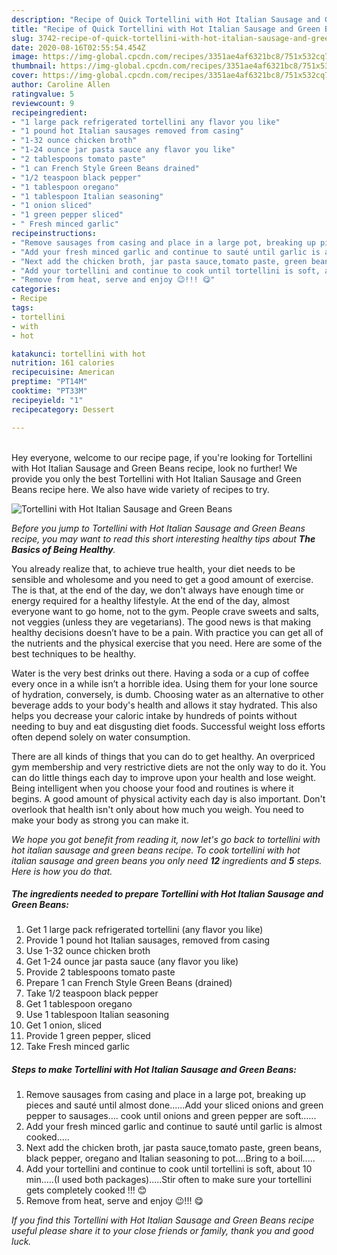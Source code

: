 ```yaml
---
description: "Recipe of Quick Tortellini with Hot Italian Sausage and Green Beans"
title: "Recipe of Quick Tortellini with Hot Italian Sausage and Green Beans"
slug: 3742-recipe-of-quick-tortellini-with-hot-italian-sausage-and-green-beans
date: 2020-08-16T02:55:54.454Z
image: https://img-global.cpcdn.com/recipes/3351ae4af6321bc8/751x532cq70/tortellini-with-hot-italian-sausage-and-green-beans-recipe-main-photo.jpg
thumbnail: https://img-global.cpcdn.com/recipes/3351ae4af6321bc8/751x532cq70/tortellini-with-hot-italian-sausage-and-green-beans-recipe-main-photo.jpg
cover: https://img-global.cpcdn.com/recipes/3351ae4af6321bc8/751x532cq70/tortellini-with-hot-italian-sausage-and-green-beans-recipe-main-photo.jpg
author: Caroline Allen
ratingvalue: 5
reviewcount: 9
recipeingredient:
- "1 large pack refrigerated tortellini any flavor you like"
- "1 pound hot Italian sausages removed from casing"
- "1-32 ounce chicken broth"
- "1-24 ounce jar pasta sauce any flavor you like"
- "2 tablespoons tomato paste"
- "1 can French Style Green Beans drained"
- "1/2 teaspoon black pepper"
- "1 tablespoon oregano"
- "1 tablespoon Italian seasoning"
- "1 onion sliced"
- "1 green pepper sliced"
- " Fresh minced garlic"
recipeinstructions:
- "Remove sausages from casing and place in a large pot, breaking up pieces and sauté until almost done......Add your sliced onions and green pepper to sausages.... cook until onions and green pepper are soft......"
- "Add your fresh minced garlic and continue to sauté until garlic is almost cooked....."
- "Next add the chicken broth, jar pasta sauce,tomato paste, green beans, black pepper, oregano and Italian seasoning to pot....Bring to a boil....."
- "Add your tortellini and continue to cook until tortellini is soft, about 10 min.....(I used both packages).....Stir often to make sure your tortellini gets completely cooked !!! 😊"
- "Remove from heat, serve and enjoy 😉!!! 😋"
categories:
- Recipe
tags:
- tortellini
- with
- hot

katakunci: tortellini with hot 
nutrition: 161 calories
recipecuisine: American
preptime: "PT14M"
cooktime: "PT33M"
recipeyield: "1"
recipecategory: Dessert

---
```

<br>
Hey everyone, welcome to our recipe page, if you're looking for Tortellini with Hot Italian Sausage and Green Beans recipe, look no further! We provide you only the best Tortellini with Hot Italian Sausage and Green Beans recipe here. We also have wide variety of recipes to try.
<br>


![Tortellini with Hot Italian Sausage and Green Beans](https://img-global.cpcdn.com/recipes/3351ae4af6321bc8/751x532cq70/tortellini-with-hot-italian-sausage-and-green-beans-recipe-main-photo.jpg)

<i>Before you jump to Tortellini with Hot Italian Sausage and Green Beans recipe, you may want to read this short interesting healthy tips about <strong>The Basics of Being Healthy</strong>.</i>

You already realize that, to achieve true health, your diet needs to be sensible and wholesome and you need to get a good amount of exercise. The  is that, at the end of the day, we don't always have enough time or energy required for a healthy lifestyle. At the end of the day, almost everyone want to go home, not to the gym. People crave sweets and salts, not veggies (unless they are vegetarians). The good news is that making healthy decisions doesn’t have to be a pain. With practice you can get all of the nutrients and the physical exercise that you need. Here are some of the best techniques to be healthy.

Water is the very best drinks out there. Having a soda or a cup of coffee every once in a while isn’t a horrible idea. Using them for your lone source of hydration, conversely, is dumb. Choosing water as an alternative to other beverage adds to your body's health and allows it stay hydrated. This also helps you decrease your caloric intake by hundreds of points without needing to buy and eat disgusting diet foods. Successful weight loss efforts often depend solely on water consumption.

There are all kinds of things that you can do to get healthy. An overpriced gym membership and very restrictive diets are not the only way to do it. You can do little things each day to improve upon your health and lose weight. Being intelligent when you choose your food and routines is where it begins. A good amount of physical activity each day is also important. Don't overlook that health isn't only about how much you weigh. You need to make your body as strong you can make it. 


<i>We hope you got benefit from reading it, now let's go back to tortellini with hot italian sausage and green beans recipe. To cook tortellini with hot italian sausage and green beans you only need <strong>12</strong> ingredients and <strong>5</strong> steps. Here is how you do that.
</i>

##### The ingredients needed to prepare Tortellini with Hot Italian Sausage and Green Beans:

1. Get 1 large pack refrigerated tortellini (any flavor you like)
1. Provide 1 pound hot Italian sausages, removed from casing
1. Use 1-32 ounce chicken broth
1. Get 1-24 ounce jar pasta sauce (any flavor you like)
1. Provide 2 tablespoons tomato paste
1. Prepare 1 can French Style Green Beans (drained)
1. Take 1/2 teaspoon black pepper
1. Get 1 tablespoon oregano
1. Use 1 tablespoon Italian seasoning
1. Get 1 onion, sliced
1. Provide 1 green pepper, sliced
1. Take  Fresh minced garlic


##### Steps to make Tortellini with Hot Italian Sausage and Green Beans:

1. Remove sausages from casing and place in a large pot, breaking up pieces and sauté until almost done......Add your sliced onions and green pepper to sausages.... cook until onions and green pepper are soft......
1. Add your fresh minced garlic and continue to sauté until garlic is almost cooked.....
1. Next add the chicken broth, jar pasta sauce,tomato paste, green beans, black pepper, oregano and Italian seasoning to pot....Bring to a boil.....
1. Add your tortellini and continue to cook until tortellini is soft, about 10 min.....(I used both packages).....Stir often to make sure your tortellini gets completely cooked !!! 😊
1. Remove from heat, serve and enjoy 😉!!! 😋


<i>If you find this Tortellini with Hot Italian Sausage and Green Beans recipe useful please share it to your close friends or family, thank you and good luck.</i>
